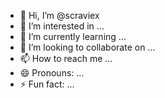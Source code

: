 - 👋 Hi, I’m @scraviex
- 👀 I’m interested in ...
- 🌱 I’m currently learning ...
- 💞️ I’m looking to collaborate on ...
- 📫 How to reach me ...
- 😄 Pronouns: ...
- ⚡ Fun fact: ...

<!---
scraviex/scraviex is a ✨ special ✨ repository because its `README.md` (this file) appears on your GitHub profile.
You can click the Preview link to take a look at your changes.
--->
